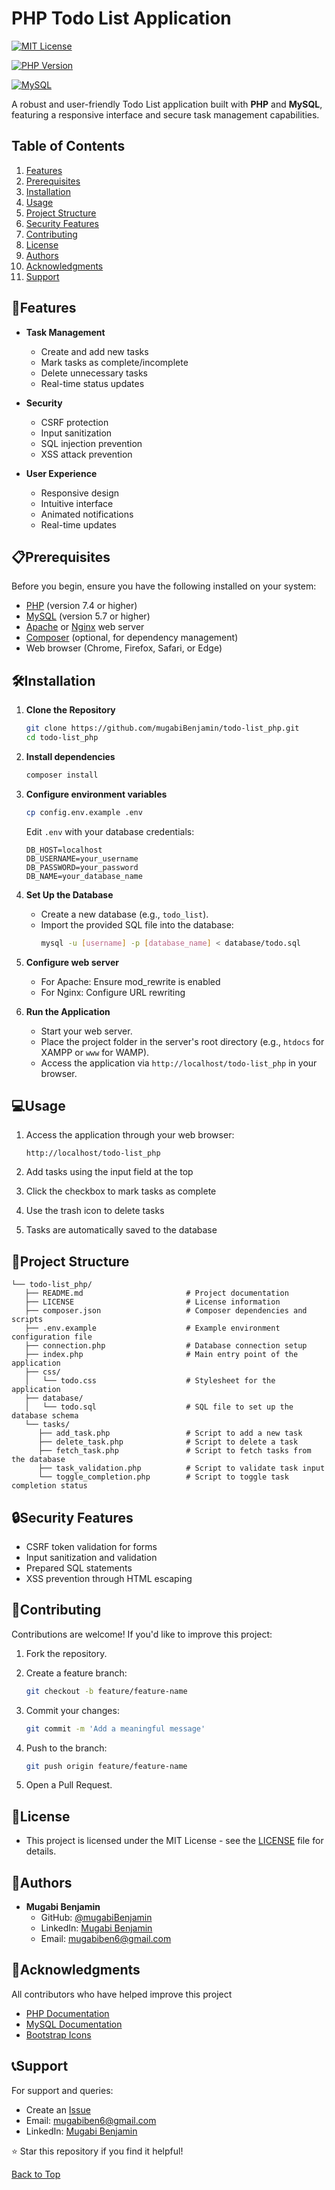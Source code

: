 # PHP Todo List Application

[![MIT License](https://img.shields.io/badge/License-MIT-green.svg)](https://choosealicense.com/licenses/mit/)

[![PHP Version](https://img.shields.io/badge/PHP-7.4%2B-blue.svg)](https://www.php.net/downloads)

[![MySQL](https://img.shields.io/badge/MySQL-5.7%2B-orange.svg)](https://www.mysql.com)

A robust and user-friendly Todo List application built with **PHP** and **MySQL**, featuring a responsive interface and secure task management capabilities.

## Table of Contents
1. [Features](#features)
2. [Prerequisites](#prerequisites)
3. [Installation](#installation)
4. [Usage](#usage)
5. [Project Structure](#project-structure)
6. [Security Features](#security-features)
7. [Contributing](#contributing)
8. [License](#license)
9. [Authors](#authors)
10. [Acknowledgments](#acknowledgments)
11. [Support](#support)

## 🚀Features

- **Task Management**
  - Create and add new tasks
  - Mark tasks as complete/incomplete
  - Delete unnecessary tasks
  - Real-time status updates
  
- **Security**
  - CSRF protection
  - Input sanitization
  - SQL injection prevention
  - XSS attack prevention

- **User Experience**
  - Responsive design
  - Intuitive interface
  - Animated notifications
  - Real-time updates

## 📋Prerequisites

Before you begin, ensure you have the following installed on your system:

- [PHP](https://www.php.net/downloads) (version 7.4 or higher)
- [MySQL](https://www.mysql.com/downloads/) (version 5.7 or higher)
- [Apache](https://httpd.apache.org/download.cgi) or [Nginx](https://nginx.org/en/download.html) web server
- [Composer](https://getcomposer.org/download/) (optional, for dependency management)
- Web browser (Chrome, Firefox, Safari, or Edge)

## 🛠Installation

1. **Clone the Repository**

   ```bash
   git clone https://github.com/mugabiBenjamin/todo-list_php.git
   cd todo-list_php
   ```

2. **Install dependencies**
   ```bash
   composer install
   ```

3. **Configure environment variables**
   ```bash
   cp config.env.example .env
   ```
   Edit `.env` with your database credentials:
   ```env
   DB_HOST=localhost
   DB_USERNAME=your_username
   DB_PASSWORD=your_password
   DB_NAME=your_database_name
   ```

4. **Set Up the Database**
   - Create a new database (e.g., `todo_list`).
   - Import the provided SQL file into the database:
     ```bash
     mysql -u [username] -p [database_name] < database/todo.sql
     ```

5. **Configure web server**
   - For Apache: Ensure mod_rewrite is enabled
   - For Nginx: Configure URL rewriting

6. **Run the Application**
   - Start your web server.
   - Place the project folder in the server's root directory (e.g., `htdocs` for XAMPP or `www` for WAMP).
   - Access the application via `http://localhost/todo-list_php` in your browser.

## 💻Usage

1. Access the application through your web browser:
   ```
   http://localhost/todo-list_php
   ```

2. Add tasks using the input field at the top
3. Click the checkbox to mark tasks as complete
4. Use the trash icon to delete tasks
5. Tasks are automatically saved to the database

## 🔧Project Structure

```
└── todo-list_php/
   ├── README.md                       # Project documentation
   ├── LICENSE                         # License information
   ├── composer.json                   # Composer dependencies and scripts
   ├── .env.example                    # Example environment configuration file
   ├── connection.php                  # Database connection setup
   ├── index.php                       # Main entry point of the application
   ├── css/ 
   │   └── todo.css                    # Stylesheet for the application
   ├── database/  
   │   └── todo.sql                    # SQL file to set up the database schema
   └── tasks/  
      ├── add_task.php                 # Script to add a new task
      ├── delete_task.php              # Script to delete a task
      ├── fetch_task.php               # Script to fetch tasks from the database
      ├── task_validation.php          # Script to validate task input
      └── toggle_completion.php        # Script to toggle task completion status
```

## 🔒Security Features

- CSRF token validation for forms
- Input sanitization and validation
- Prepared SQL statements
- XSS prevention through HTML escaping

## 🤝Contributing

Contributions are welcome! If you'd like to improve this project:

1. Fork the repository.

2. Create a feature branch:
   ```bash
   git checkout -b feature/feature-name
   ```
3. Commit your changes:
   ```bash
   git commit -m 'Add a meaningful message'
   ```
4. Push to the branch:
   ```bash
   git push origin feature/feature-name
   ```
5. Open a Pull Request.

## 📝License

- This project is licensed under the MIT License - see the [LICENSE](./LICENSE) file for details.

## 👥Authors

- **Mugabi Benjamin**
  - GitHub: [@mugabiBenjamin](https://github.com/mugabiBenjamin)
  - LinkedIn: [Mugabi Benjamin](https://www.linkedin.com/in/mugabi-benjamin-156603224/)
  - Email: mugabiben6@gmail.com

## 🙏Acknowledgments

All contributors who have helped improve this project
- [PHP Documentation](https://www.php.net/docs.php)
- [MySQL Documentation](https://dev.mysql.com/doc/)
- [Bootstrap Icons](https://icons.getbootstrap.com/)

## 📞Support

For support and queries:
- Create an [Issue](https://github.com/mugabiBenjamin/todo-list_php/issues)
- Email: mugabiben6@gmail.com
- LinkedIn: [Mugabi Benjamin](https://www.linkedin.com/in/mugabi-benjamin-156603224/)

⭐ Star this repository if you find it helpful!

[Back to Top](#php-todo-list-application)
